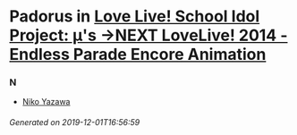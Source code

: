 # Padorus in [Love Live! School Idol Project: μ's →NEXT LoveLive! 2014 - Endless Parade Encore Animation](https://myanimelist.net/anime/30896/Love_Live_School_Idol_Project__μs_→NEXT_LoveLive_2014_-_Endless_Parade_Encore_Animation)

### N
* [Niko Yazawa](https://github.com/shadow578/Project-Padoru/blob/master/table-of-contents/characters/NikoYazawa.md)

###### Generated on 2019-12-01T16:56:59
